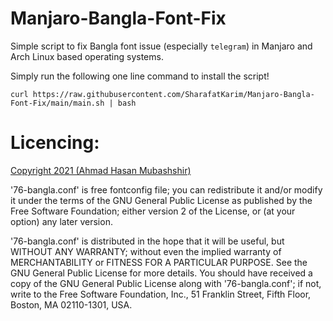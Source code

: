 # Manjaro-Bangla-Font-Fix
Simple script to fix Bangla font issue (especially `telegram`) in Manjaro and Arch Linux based operating systems.

Simply run the following one line command to install the script!
```
curl https://raw.githubusercontent.com/SharafatKarim/Manjaro-Bangla-Font-Fix/main/main.sh | bash
```

# Licencing:
[Copyright 2021 (Ahmad Hasan Mubashshir)](mailto:ahmubashshir@gmail.com)

'76-bangla.conf' is free fontconfig file; you can redistribute it and/or modify
it under the terms of the GNU General Public License as published by
the Free Software Foundation; either version 2 of the License, or
(at your option) any later version.

'76-bangla.conf' is distributed in the hope that it will be useful,
but WITHOUT ANY WARRANTY; without even the implied warranty of
MERCHANTABILITY or FITNESS FOR A PARTICULAR PURPOSE.  See the
 GNU General Public License for more details.
You should have received a copy of the GNU General Public License
along with '76-bangla.conf'; if not, write to the Free Software
Foundation, Inc., 51 Franklin Street, Fifth Floor, Boston,
MA 02110-1301, USA.